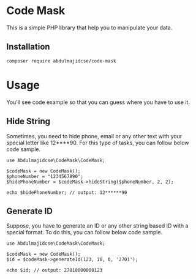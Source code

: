 # Code Mask
This is a simple PHP library that help you to manipulate your data.

## Installation
```
composer require abdulmajidcse/code-mask
```

# Usage
You'll see code example so that you can guess where you have to use it.

## Hide String
Sometimes, you need to hide phone, email or any other text with your special letter like 12****90. For this type of tasks, you can follow below code sample.

```
use Abdulmajidcse\CodeMask\CodeMask;

$codeMask = new CodeMask();
$phoneNumber = "1234567890";
$hidePhoneNumber = $codeMask->hideString($phoneNumber, 2, 2);

echo $hidePhoneNumber; // output: 12******90
```

## Generate ID
Suppose, you have to generate an ID or any other string based ID with a special format. To do this, you can follow below code sample.

```
use Abdulmajidcse\CodeMask\CodeMask;

$codeMask = new CodeMask();
$id = $codeMask->generateId(123, 10, 0, '2701');

echo $id; // output: 27010000000123
```
